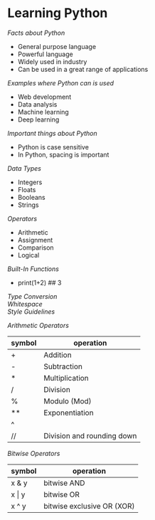 # Learning Python


*Facts about Python*
* General purpose language
* Powerful language
* Widely used in industry
* Can be used in a great range of applications

*Examples where Python can is used*  
* Web development
* Data analysis
* Machine learning
* Deep learning

*Important things about Python*  
* Python is case sensitive
* In Python, spacing is important

*Data Types*
* Integers
* Floats
* Booleans
* Strings

*Operators*
* Arithmetic
* Assignment
* Comparison
* Logical

*Built-In Functions*
* print(1+2) ## 3

_Type Conversion_  
_Whitespace_  
_Style Guidelines_  

*Arithmetic Operators*

symbol | operation
-------|-----------
 \+ | Addition
 \- | Subtraction
 \* | Multiplication
 \/ | Division
 \% | Modulo (Mod)
 \*\* | Exponentiation
 \^ |
 \/\/ | Division and rounding down


*Bitwise Operators*  

symbol | operation
-------|-----------
x & y | bitwise AND
x \| y | bitwise OR
x ^ y | bitwise exclusive OR (XOR)
